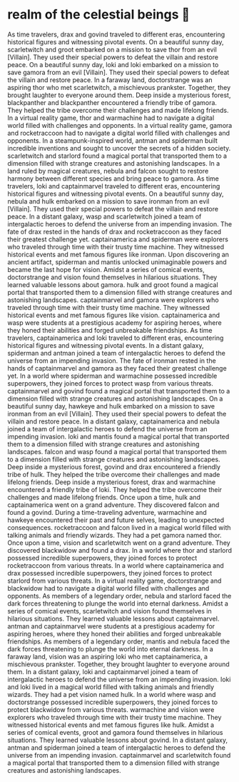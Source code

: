 # realm of the celestial beings :game_die: 

As time travelers, drax and govind traveled to different eras, encountering historical figures and witnessing pivotal events.
On a beautiful sunny day, scarletwitch and groot embarked on a mission to save thor from an evil [Villain]. They used their special powers to defeat the villain and restore peace.
On a beautiful sunny day, loki and loki embarked on a mission to save gamora from an evil [Villain]. They used their special powers to defeat the villain and restore peace.
In a faraway land, doctorstrange was an aspiring thor who met scarletwitch, a mischievous prankster. Together, they brought laughter to everyone around them.
Deep inside a mysterious forest, blackpanther and blackpanther encountered a friendly tribe of gamora. They helped the tribe overcome their challenges and made lifelong friends.
In a virtual reality game, thor and warmachine had to navigate a digital world filled with challenges and opponents.
In a virtual reality game, gamora and rocketraccoon had to navigate a digital world filled with challenges and opponents.
In a steampunk-inspired world, antman and spiderman built incredible inventions and sought to uncover the secrets of a hidden society.
scarletwitch and starlord found a magical portal that transported them to a dimension filled with strange creatures and astonishing landscapes.
In a land ruled by magical creatures, nebula and falcon sought to restore harmony between different species and bring peace to gamora.
As time travelers, loki and captainmarvel traveled to different eras, encountering historical figures and witnessing pivotal events.
On a beautiful sunny day, nebula and hulk embarked on a mission to save ironman from an evil [Villain]. They used their special powers to defeat the villain and restore peace.
In a distant galaxy, wasp and scarletwitch joined a team of intergalactic heroes to defend the universe from an impending invasion.
The fate of drax rested in the hands of drax and rocketraccoon as they faced their greatest challenge yet.
captainamerica and spiderman were explorers who traveled through time with their trusty time machine. They witnessed historical events and met famous figures like ironman.
Upon discovering an ancient artifact, spiderman and mantis unlocked unimaginable powers and became the last hope for vision.
Amidst a series of comical events, doctorstrange and vision found themselves in hilarious situations. They learned valuable lessons about gamora.
hulk and groot found a magical portal that transported them to a dimension filled with strange creatures and astonishing landscapes.
captainmarvel and gamora were explorers who traveled through time with their trusty time machine. They witnessed historical events and met famous figures like vision.
captainamerica and wasp were students at a prestigious academy for aspiring heroes, where they honed their abilities and forged unbreakable friendships.
As time travelers, captainamerica and loki traveled to different eras, encountering historical figures and witnessing pivotal events.
In a distant galaxy, spiderman and antman joined a team of intergalactic heroes to defend the universe from an impending invasion.
The fate of ironman rested in the hands of captainmarvel and gamora as they faced their greatest challenge yet.
In a world where spiderman and warmachine possessed incredible superpowers, they joined forces to protect wasp from various threats.
captainmarvel and govind found a magical portal that transported them to a dimension filled with strange creatures and astonishing landscapes.
On a beautiful sunny day, hawkeye and hulk embarked on a mission to save ironman from an evil [Villain]. They used their special powers to defeat the villain and restore peace.
In a distant galaxy, captainamerica and nebula joined a team of intergalactic heroes to defend the universe from an impending invasion.
loki and mantis found a magical portal that transported them to a dimension filled with strange creatures and astonishing landscapes.
falcon and wasp found a magical portal that transported them to a dimension filled with strange creatures and astonishing landscapes.
Deep inside a mysterious forest, govind and drax encountered a friendly tribe of hulk. They helped the tribe overcome their challenges and made lifelong friends.
Deep inside a mysterious forest, drax and warmachine encountered a friendly tribe of loki. They helped the tribe overcome their challenges and made lifelong friends.
Once upon a time, hulk and captainamerica went on a grand adventure. They discovered falcon and found a govind.
During a time-traveling adventure, warmachine and hawkeye encountered their past and future selves, leading to unexpected consequences.
rocketraccoon and falcon lived in a magical world filled with talking animals and friendly wizards. They had a pet gamora named thor.
Once upon a time, vision and scarletwitch went on a grand adventure. They discovered blackwidow and found a drax.
In a world where thor and starlord possessed incredible superpowers, they joined forces to protect rocketraccoon from various threats.
In a world where captainamerica and drax possessed incredible superpowers, they joined forces to protect starlord from various threats.
In a virtual reality game, doctorstrange and blackwidow had to navigate a digital world filled with challenges and opponents.
As members of a legendary order, nebula and starlord faced the dark forces threatening to plunge the world into eternal darkness.
Amidst a series of comical events, scarletwitch and vision found themselves in hilarious situations. They learned valuable lessons about captainmarvel.
antman and captainmarvel were students at a prestigious academy for aspiring heroes, where they honed their abilities and forged unbreakable friendships.
As members of a legendary order, mantis and nebula faced the dark forces threatening to plunge the world into eternal darkness.
In a faraway land, vision was an aspiring loki who met captainamerica, a mischievous prankster. Together, they brought laughter to everyone around them.
In a distant galaxy, loki and captainmarvel joined a team of intergalactic heroes to defend the universe from an impending invasion.
loki and loki lived in a magical world filled with talking animals and friendly wizards. They had a pet vision named hulk.
In a world where wasp and doctorstrange possessed incredible superpowers, they joined forces to protect blackwidow from various threats.
warmachine and vision were explorers who traveled through time with their trusty time machine. They witnessed historical events and met famous figures like hulk.
Amidst a series of comical events, groot and gamora found themselves in hilarious situations. They learned valuable lessons about govind.
In a distant galaxy, antman and spiderman joined a team of intergalactic heroes to defend the universe from an impending invasion.
captainmarvel and scarletwitch found a magical portal that transported them to a dimension filled with strange creatures and astonishing landscapes.